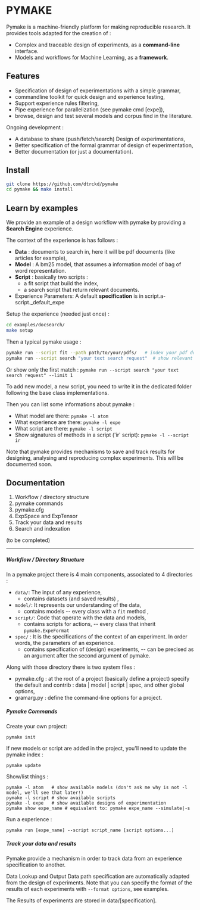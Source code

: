 # PYMAKE

Pymake is a machine-friendly platform for making reproducible research. It provides tools adapted for the creation of :
* Complex and traceable design of experiments, as a **command-line** interface.
* Models and workflows for Machine Learning, as a **framework**.

## Features
* Specification of design of experimentations with a simple grammar,
* commandline toolkit for quick design and experience testing,
* Support experience rules filtering,
* Pipe experience for parallelization (see pymake cmd [expe]),
* browse, design and test several models and corpus find in the literature.

Ongoing development :

* A database to share (push/fetch/search) Design of experimentations,
* Better specification of the formal grammar of design of experimentation,
* Better documentation (or just a documentation).


## Install

```bash
git clone https://github.com/dtrckd/pymake
cd pymake && make install
```

## Learn by examples

We provide an example of a design workflow with pymake by providing a **Search Engine** experience.

The context of the experience is has follows :
* **Data** : documents to search in, here it will be pdf documents (like articles for example),
* **Model** : A bm25 model, that assumes a information model of bag of word representation.
* **Script** : basically two scripts :
    + a fit script that build  the index,
    + a search script that return relevant documents.
* Experience Parameters: A default **specification** is in  script.a-script.\_default_expe

Setup the experience (needed just once) :

```bash
cd examples/docsearch/
make setup
```

Then a typical pymake usage :

```bash
pymake run --script fit --path path/to/your/pdfs/   # index your pdf documents, take a coffe
pymake run --script search "your text search request"  # show relevant information
```
Or show only the first match :  `pymake run --script search "your text search request" --limit 1`

To add new model, a new script, you need to write it in the dedicated folder following the base class implementations.

Then you can list some informations about pymake :

* What model are there: `pymake -l atom`
* What experience are there: `pymake -l expe`
* What script are there: `pymake -l script`
* Show signatures of methods in a script ('ir' script): `pymake -l --script ir`


Note that pymake provides  mechanisms to save and track results for designing, analysing and reproducing complex experiments.
This will be documented soon.


## Documentation


1. Workflow / directory structure
2. pymake commands
3. pymake.cfg
3. ExpSpace and ExpTensor
5. Track your data and results
6. Search and indexation

(to be completed)

----

##### Workflow / Directory Structure

In a pymake project there is 4 main components, associated to 4 directories :

* `data/`: The input of any experience,
    + contains datasets (and saved results) <!--  selection with the `-c` options and see frontendManager -->,
* `model/`: It represents our understanding of the data,
    + contains models -- every class with a `fit` method <!-- selection with the `-m` options and see ModelManager -->,
* `script/`: Code that operate with the data and models,
    + contains scripts for actions, -- every class that inherit `pymake.ExpeFormat` <!-- selection with the `-r` options -->
* `spec/` : It is the specifications of the context of an experiment. In order words, the parameters of an experience.
    + contains specification of (design) experiments, -- can be precised as an argument after the second argument of pymake.

Along with those directory there is two system files :
* pymake.cfg : at the root of a project (basically define a project) specify the default and contrib : data | model | script | spec, and other global options, <!-- document each entry -->
* gramarg.py : define the command-line options for a project. <!-- explaine the exp_append type -->


##### Pymake Commands

Create your own project:

    pymake init

If new models or script are added in the project, you'll need to update the pymake index :

    pymake update

Show/list things :

    pymake -l atom   # show available models (don't ask me why is not -l model, we'll see that later!)
    pymake -l script # show available scripts
    pymake -l expe   # show available designs of experimentation                                                                                                                             
    pymake show expe_name # equivalent to: pymake expe_name --simulate|-s

Run a experience :

    pymake run [expe_name] --script script_name [script options...]

##### Track your data and results

Pymake provide a mechanism in order to track data from an experience specification to another.

Data Lookup and Output Data path specification are automatically adapted from the design of experiments. Note that you can specify the format of the results of each experiments with `--format options`, see examples.

The Results of experiments are stored in data/[specification].
